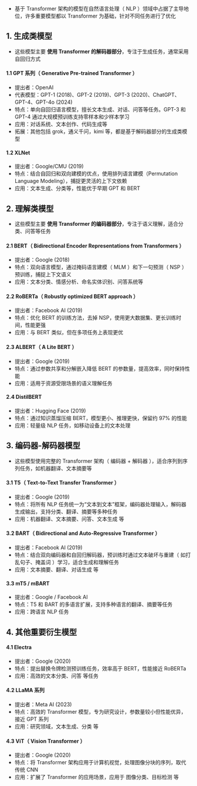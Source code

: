 - 基于 Transformer 架构的模型在自然语言处理（ NLP ）领域中占据了主导地位，许多重要模型都以 Transformer 为基础，针对不同任务进行了优化

## 1. 生成类模型

- 这些模型主要 **使用 Transformer 的解码器部分**，专注于生成任务，通常采用自回归方式

#### 1.1 GPT 系列（ Generative Pre-trained Transformer ）

- 提出者：OpenAI
- 代表模型：GPT-1 (2018)、GPT-2 (2019)、GPT-3 (2020)、ChatGPT、GPT-4、GPT-4o (2024)
- 特点：单向自回归语言模型，擅长文本生成、对话、问答等任务。GPT-3 和 GPT-4 通过大规模预训练支持零样本和少样本学习
- 应用：对话系统、文本创作、代码生成等
- 拓展：其他包括 grok，通义千问，kimi 等，都是基于解码器部分的生成类模型

#### 1.2 XLNet

- 提出者：Google/CMU (2019)
- 特点：结合自回归和双向建模的优点，使用排列语言建模（Permutation Language Modeling），捕捉更灵活的上下文依赖
- 应用：文本生成、分类等，性能优于早期 GPT 和 BERT

## 2. 理解类模型

- 这些模型主要 **使用 Transformer 的编码器部分**，专注于语义理解，适合分类、问答等任务

#### 2.1 BERT（ Bidirectional Encoder Representations from Transformers ）

- 提出者：Google (2018)
- 特点：双向语言模型，通过掩码语言建模（ MLM ）和下一句预测（ NSP ）预训练，捕捉上下文语义
- 应用：文本分类、情感分析、命名实体识别、问答系统等

#### 2.2 RoBERTa（ Robustly optimized BERT approach ）

- 提出者：Facebook AI (2019)
- 特点：优化 BERT 的训练方法，去掉 NSP，使用更大数据集、更长训练时间，性能更强
- 应用：与 BERT 类似，但在多项任务上表现更优

#### 2.3 ALBERT（ A Lite BERT ）

- 提出者：Google (2019)
- 特点：通过参数共享和分解嵌入降低 BERT 的参数量，提高效率，同时保持性能
- 应用：适用于资源受限场景的语义理解任务

#### 2.4 DistilBERT

- 提出者：Hugging Face (2019)
- 特点：通过知识蒸馏压缩 BERT，模型更小、推理更快，保留约 97% 的性能
- 应用：轻量级 NLP 任务，如移动设备上的文本处理

## 3. 编码器-解码器模型

- 这些模型使用完整的 Transformer 架构（ 编码器 + 解码器 ），适合序列到序列任务，如机器翻译、文本摘要等

#### 3.1 T5（ Text-to-Text Transfer Transformer ）

- 提出者：Google (2019)
- 特点：将所有 NLP 任务统一为“文本到文本”框架，编码器处理输入，解码器生成输出，支持分类、翻译、摘要等多种任务
- 应用：机器翻译、文本摘要、问答、文本生成 等

#### 3.2 BART（ Bidirectional and Auto-Regressive Transformer ）

- 提出者：Facebook AI (2019)
- 特点：结合双向编码器和自回归解码器，预训练时通过文本破坏与重建（ 如打乱句子、掩盖词 ）学习，适合生成和理解任务
- 应用：文本摘要、翻译、对话生成 等

#### 3.3 mT5 / mBART

- 提出者：Google / Facebook AI
- 特点：T5 和 BART 的多语言扩展，支持多种语言的翻译、摘要等任务
- 应用：跨语言 NLP 任务

## 4. 其他重要衍生模型

#### 4.1 Electra

- 提出者：Google (2020)
- 特点：提出替换令牌检测预训练任务，效率高于 BERT，性能接近 RoBERTa
- 应用：高效的文本分类、问答 等任务

#### 4.2 LLaMA 系列

- 提出者：Meta AI (2023)
- 特点：高效的 Transformer 模型，专为研究设计，参数量较小但性能优异，接近 GPT 系列
- 应用：研究领域，文本生成、分类 等

#### 4.3 ViT（ Vision Transformer ）

- 提出者：Google (2020)
- 特点：将 Transformer 架构应用于计算机视觉，处理图像分块的序列，取代传统 CNN
- 应用：扩展了 Transformer 的应用场景，应用于 图像分类、目标检测 等
